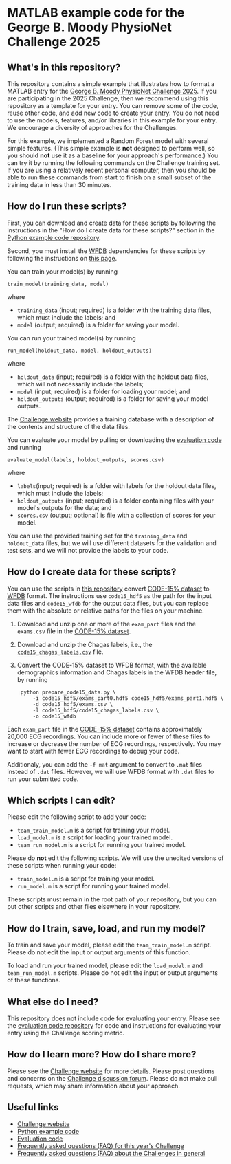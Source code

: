 # MATLAB example code for the George B. Moody PhysioNet Challenge 2025

## What's in this repository?

This repository contains a simple example that illustrates how to format a MATLAB entry for the [George B. Moody PhysioNet Challenge 2025](https://physionetchallenges.org/2025/). If you are participating in the 2025 Challenge, then we recommend using this repository as a template for your entry. You can remove some of the code, reuse other code, and add new code to create your entry. You do not need to use the models, features, and/or libraries in this example for your entry. We encourage a diversity of approaches for the Challenges.

For this example, we implemented a Random Forest model with several simple features. (This simple example is **not** designed to perform well, so you should **not** use it as a baseline for your approach's performance.) You can try it by running the following commands on the Challenge training set. If you are using a relatively recent personal computer, then you should be able to run these commands from start to finish on a small subset of the training data in less than 30 minutes.

## How do I run these scripts?

First, you can download and create data for these scripts by following the instructions in the "How do I create data for these scripts?" section in the [Python example code repository](https://github.com/physionetchallenges/python-example-2025).

Second, you must install the [WFDB](https://physionet.org/physiotools/wag/wag.htm) dependencies for these scripts by following the instructions on [this page](https://archive.physionet.org/physiotools/matlab/wfdb-app-matlab/).

You can train your model(s) by running

    train_model(training_data, model)

where

- `training_data` (input; required) is a folder with the training data files, which must include the labels; and
- `model` (output; required) is a folder for saving your model.

You can run your trained model(s) by running

    run_model(holdout_data, model, holdout_outputs)

where

- `holdout_data` (input; required) is a folder with the holdout data files, which will not necessarily include the labels;
- `model` (input; required) is a folder for loading your model; and
- `holdout_outputs` (output; required) is a folder for saving your model outputs.
  
The [Challenge website](https://physionetchallenges.org/2025/#data) provides a training database with a description of the contents and structure of the data files.

You can evaluate your model by pulling or downloading the [evaluation code](https://github.com/physionetchallenges/evaluation-2025) and running

    evaluate_model(labels, holdout_outputs, scores.csv)

where

- `labels`(input; required) is a folder with labels for the holdout data files, which must include the labels;
- `holdout_outputs` (input; required) is a folder containing files with your model's outputs for the data; and
- `scores.csv` (output; optional) is file with a collection of scores for your model.

You can use the provided training set for the `training_data` and `holdout_data` files, but we will use different datasets for the validation and test sets, and we will not provide the labels to your code.

## How do I create data for these scripts?

You can use the scripts in [this repository](https://github.com/physionetchallenges/python-example-2025?tab=readme-ov-file) convert [CODE-15% dataset](https://zenodo.org/records/4916206) to [WFDB](https://wfdb.io/) format. The instructions use `code15_hdf5` as the path for the input data files and `code15_wfdb` for the output data files, but you can replace them with the absolute or relative paths for the files on your machine.

1. Download and unzip one or more of the `exam_part` files and the `exams.csv` file in the [CODE-15% dataset](https://zenodo.org/records/4916206).

2. Download and unzip the Chagas labels, i.e., the [`code15_chagas_labels.csv`](https://physionetchallenges.org/2025/data/code15_chagas_labels.zip) file.

3. Convert the CODE-15% dataset to WFDB format, with the available demographics information and Chagas labels in the WFDB header file, by running

        python prepare_code15_data.py \
            -i code15_hdf5/exams_part0.hdf5 code15_hdf5/exams_part1.hdf5 \
            -d code15_hdf5/exams.csv \
            -l code15_hdf5/code15_chagas_labels.csv \
            -o code15_wfdb

Each `exam_part` file in the [CODE-15% dataset](https://zenodo.org/records/4916206) contains approximately 20,000 ECG recordings. You can include more or fewer of these files to increase or decrease the number of ECG recordings, respectively. You may want to start with fewer ECG recordings to debug your code.

Additionaly, you can add the `-f mat` argument to convert to `.mat` files instead of `.dat` files. However, we will use WFDB format with `.dat` files to run your submitted code.

## Which scripts I can edit?

Please edit the following script to add your code:

* `team_train_model.m` is a script for training your model.
* `load_model.m` is a script for loading your trained model.
* `team_run_model.m` is a script for running your trained model.

Please do **not** edit the following scripts. We will use the unedited versions of these scripts when running your code:

* `train_model.m` is a script for training your model.
* `run_model.m` is a script for running your trained model.

These scripts must remain in the root path of your repository, but you can put other scripts and other files elsewhere in your repository.

## How do I train, save, load, and run my model?

To train and save your model, please edit the `team_train_model.m` script. Please do not edit the input or output arguments of this function.

To load and run your trained model, please edit the `load_model.m` and `team_run_model.m` scripts. Please do not edit the input or output arguments of these functions.

## What else do I need?

This repository does not include code for evaluating your entry. Please see the [evaluation code repository](https://github.com/physionetchallenges/evaluation-2025) for code and instructions for evaluating your entry using the Challenge scoring metric.

## How do I learn more? How do I share more?

Please see the [Challenge website](https://physionetchallenges.org/2025/) for more details. Please post questions and concerns on the [Challenge discussion forum](https://groups.google.com/forum/#!forum/physionet-challenges). Please do not make pull requests, which may share information about your approach.

## Useful links

* [Challenge website](https://physionetchallenges.org/2025/)
* [Python example code](https://github.com/physionetchallenges/python-example-2025)
* [Evaluation code](https://github.com/physionetchallenges/evaluation-2025)
* [Frequently asked questions (FAQ) for this year's Challenge](https://physionetchallenges.org/2025/faq/)
* [Frequently asked questions (FAQ) about the Challenges in general](https://physionetchallenges.org/faq/)
